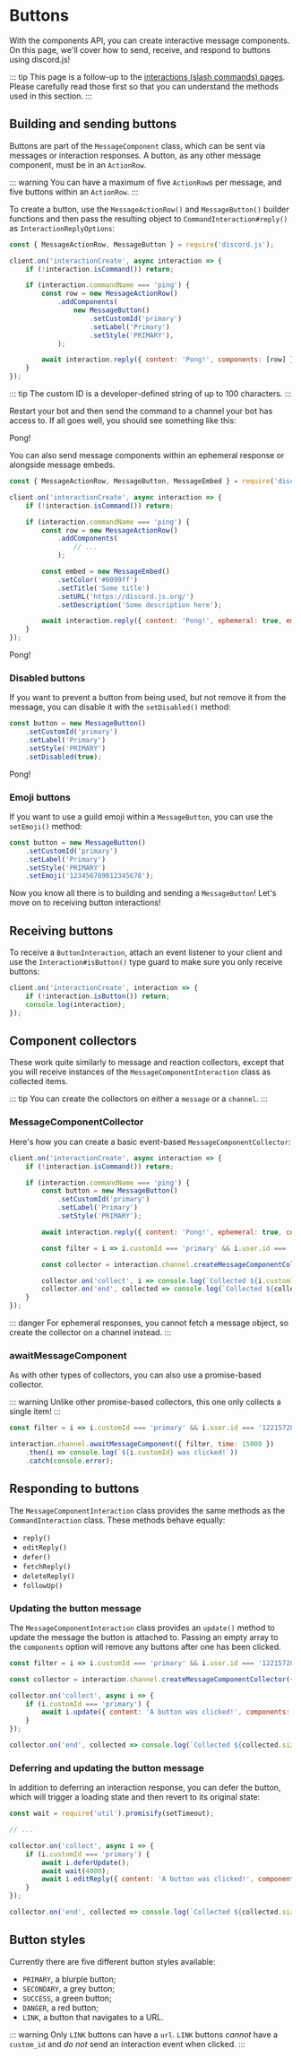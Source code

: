 # Buttons

With the components API, you can create interactive message components. On this page, we'll cover how to send, receive, and respond to buttons using discord.js!

::: tip
This page is a follow-up to the [interactions (slash commands) pages](/interactions/registering-slash-commands.md). Please carefully read those first so that you can understand the methods used in this section.
:::

## Building and sending buttons

Buttons are part of the `MessageComponent` class, which can be sent via messages or interaction responses. A button, as any other message component, must be in an `ActionRow`.

::: warning
You can have a maximum of five `ActionRow`s per message, and five buttons within an `ActionRow`.
:::

To create a button, use the `MessageActionRow()` and `MessageButton()` builder functions and then pass the resulting object to `CommandInteraction#reply()` as `InteractionReplyOptions`:

```js {1,7-13,15}
const { MessageActionRow, MessageButton } = require('discord.js');

client.on('interactionCreate', async interaction => {
	if (!interaction.isCommand()) return;

	if (interaction.commandName === 'ping') {
		const row = new MessageActionRow()
			.addComponents(
				new MessageButton()
					.setCustomId('primary')
					.setLabel('Primary')
					.setStyle('PRIMARY'),
			);

		await interaction.reply({ content: 'Pong!', components: [row] });
	}
});
```

::: tip
The custom ID is a developer-defined string of up to 100 characters.
:::

Restart your bot and then send the command to a channel your bot has access to. If all goes well, you should see something like this:

<DiscordMessages>
	<DiscordMessage profile="bot">
		<template #interactions>
			<DiscordInteraction profile="user" :command="true">ping</DiscordInteraction>
		</template>
		Pong!
		<template #actions>
			<DiscordButtons>
				<DiscordButton>Primary</DiscordButton>
			</DiscordButtons>
		</template>
	</DiscordMessage>
</DiscordMessages>

You can also send message components within an ephemeral response or alongside message embeds.

```js {1,12-16,18}
const { MessageActionRow, MessageButton, MessageEmbed } = require('discord.js');

client.on('interactionCreate', async interaction => {
	if (!interaction.isCommand()) return;

	if (interaction.commandName === 'ping') {
		const row = new MessageActionRow()
			.addComponents(
				// ...
			);

		const embed = new MessageEmbed()
			.setColor('#0099ff')
			.setTitle('Some title')
			.setURL('https://discord.js.org/')
			.setDescription('Some description here');

		await interaction.reply({ content: 'Pong!', ephemeral: true, embeds: [embed], components: [row] });
	}
});
```

<DiscordMessages>
	<DiscordMessage profile="bot">
		<template #interactions>
			<DiscordInteraction
				profile="user"
				:command="true"
				:ephemeral="true"
			>ping</DiscordInteraction>
		</template>
		Pong!
		<template #embeds>
			<DiscordEmbed
				border-color="#0099ff"
				embed-title="Some title"
				url="https://discord.js"
			>
				Some description here
			</DiscordEmbed>
		</template>
		<template #actions>
			<DiscordButtons>
				<DiscordButton>Primary</DiscordButton>
			</DiscordButtons>
		</template>
	</DiscordMessage>
</DiscordMessages>

### Disabled buttons

If you want to prevent a button from being used, but not remove it from the message, you can disable it with the `setDisabled()` method:

```js {5}
const button = new MessageButton()
	.setCustomId('primary')
	.setLabel('Primary')
	.setStyle('PRIMARY')
	.setDisabled(true);
```

<DiscordMessages>
	<DiscordMessage profile="bot">
		<template #interactions>
			<DiscordInteraction profile="user" :command="true">ping</DiscordInteraction>
		</template>
		Pong!
		<template #actions>
			<DiscordButtons>
				<DiscordButton :disabled="true">Primary</DiscordButton>
			</DiscordButtons>
		</template>
	</DiscordMessage>
</DiscordMessages>

### Emoji buttons

If you want to use a guild emoji within a `MessageButton`, you can use the `setEmoji()` method:

```js {5}
const button = new MessageButton()
	.setCustomId('primary')
	.setLabel('Primary')
	.setStyle('PRIMARY')
	.setEmoji('123456789012345678');
```

Now you know all there is to building and sending a `MessageButton`! Let's move on to receiving button interactions!

## Receiving buttons

To receive a `ButtonInteraction`, attach an event listener to your client and use the `Interaction#isButton()` type guard to make sure you only receive buttons:

```js {2}
client.on('interactionCreate', interaction => {
	if (!interaction.isButton()) return;
	console.log(interaction);
});
```

## Component collectors

These work quite similarly to message and reaction collectors, except that you will receive instances of the `MessageComponentInteraction` class as collected items.

::: tip
You can create the collectors on either a `message` or a `channel`.
:::

### MessageComponentCollector

Here's how you can create a basic event-based `MessageComponentCollector`:

```js {12,14,16-17}
client.on('interactionCreate', async interaction => {
	if (!interaction.isCommand()) return;

	if (interaction.commandName === 'ping') {
		const button = new MessageButton()
			.setCustomId('primary')
			.setLabel('Primary')
			.setStyle('PRIMARY');

		await interaction.reply({ content: 'Pong!', ephemeral: true, components: [[button]] });

		const filter = i => i.customId === 'primary' && i.user.id === '122157285790187530';

		const collector = interaction.channel.createMessageComponentCollector({ filter, time: 15000 });

		collector.on('collect', i => console.log(`Collected ${i.customId}`));
		collector.on('end', collected => console.log(`Collected ${collected.size} items`));
	}
});
```

::: danger
For ephemeral responses, you cannot fetch a message object, so create the collector on a channel instead.
:::

### awaitMessageComponent

As with other types of collectors, you can also use a promise-based collector.

::: warning
Unlike other promise-based collectors, this one only collects a single item!
:::

```js {3-5}
const filter = i => i.customId === 'primary' && i.user.id === '122157285790187530';

interaction.channel.awaitMessageComponent({ filter, time: 15000 })
	.then(i => console.log(`${i.customId} was clicked!`))
	.catch(console.error);
```

## Responding to buttons

The `MessageComponentInteraction` class provides the same methods as the `CommandInteraction` class. These methods behave equally:
- `reply()`
- `editReply()`
- `defer()`
- `fetchReply()`
- `deleteReply()`
- `followUp()`

### Updating the button message

The `MessageComponentInteraction` class provides an `update()` method to update the message the button is attached to. Passing an empty array to the `components` option will remove any buttons after one has been clicked.

<!-- eslint-skip -->

```js {6-8}
const filter = i => i.customId === 'primary' && i.user.id === '122157285790187530';

const collector = interaction.channel.createMessageComponentCollector({ filter, time: 15000 });

collector.on('collect', async i => {
	if (i.customId === 'primary') {
		await i.update({ content: 'A button was clicked!', components: [] });
	}
});

collector.on('end', collected => console.log(`Collected ${collected.size} items`));
```

### Deferring and updating the button message

In addition to deferring an interaction response, you can defer the button, which will trigger a loading state and then revert to its original state:

<!-- eslint-skip -->

```js {7-9}
const wait = require('util').promisify(setTimeout);

// ...

collector.on('collect', async i => {
	if (i.customId === 'primary') {
		await i.deferUpdate();
		await wait(4000);
		await i.editReply({ content: 'A button was clicked!', components: [] });
	}
});

collector.on('end', collected => console.log(`Collected ${collected.size} items`));
```


## Button styles

Currently there are five different button styles available:
- `PRIMARY`, a blurple button;
- `SECONDARY`, a grey button;
- `SUCCESS`, a green button;
- `DANGER`, a red button;
- `LINK`, a button that navigates to a URL.

<DiscordMessages>
	<DiscordMessage profile="bot">
		<template #actions>
			<DiscordButtons>
				<DiscordButton>Primary</DiscordButton>
				<DiscordButton type="secondary">Secondary</DiscordButton>
				<DiscordButton type="success">Success</DiscordButton>
				<DiscordButton type="danger">Danger</DiscordButton>
				<DiscordButton type="link" url="https://discord.js.org">Link</DiscordButton>
			</DiscordButtons>
		</template>
	</DiscordMessage>
</DiscordMessages>

::: warning
Only `LINK` buttons can have a `url`. `LINK` buttons _cannot_ have a `custom_id` and _do not_ send an interaction event when clicked.
:::
